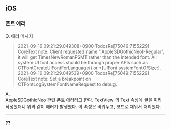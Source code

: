 ## iOS

### 폰트 에러

Q. 에러 메시지
> 2021-09-16 09:21:29.049308+0900 TodosRe[75049:7155229] CoreText note: Client requested name ".AppleSDGothicNeoI-Regular", it will get TimesNewRomanPSMT rather than the intended font. All system UI font access should be through proper APIs such as CTFontCreateUIFontForLanguage() or +[UIFont systemFontOfSize:].
> 2021-09-16 09:21:29.049539+0900 TodosRe[75049:7155229] CoreText note: Set a breakpoint on CTFontLogSystemFontNameRequest to debug.

A.   
AppleSDGothicNeo 관련 폰트 에러라고 한다.
TextView 의 Text 속성에 글을 미리 작성했더니 위와 같이 에러가 발생했다.
이 속성은 비워두고, 코드로 채워서 처리했다.

***

#### ??
